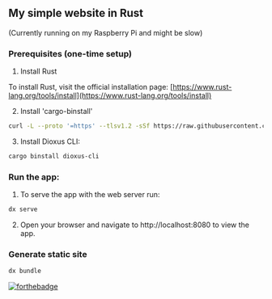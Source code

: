 ## My simple website in Rust

(Currently running on my Raspberry Pi and might be slow)

### Prerequisites (one-time setup)

1. Install Rust

To install Rust, visit the official installation page: [https://www.rust-lang.org/tools/install](https://www.rust-lang.org/tools/install)

2. Install 'cargo-binstall'

```bash
curl -L --proto '=https' --tlsv1.2 -sSf https://raw.githubusercontent.com/cargo-bins/cargo-binstall/main/install-from-binstall-release.sh | bash
````

3. Install Dioxus CLI:

```bash
cargo binstall dioxus-cli
```

### Run the app:

1. To serve the app with the web server run:

```bash
dx serve
```

2. Open your browser and navigate to http://localhost:8080 to view the app.

### Generate static site

```bash
dx bundle
```

[![forthebadge](https://forthebadge.com/images/badges/made-with-rust.svg)](https://forthebadge.com)
